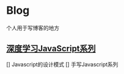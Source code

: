 # Blog

个人用于写博客的地方

##  [深度学习JavaScript系列](https://github.com/qza6268963/Blog/issues/7)
[] Javascript的设计模式
[] 手写Javascript系列
